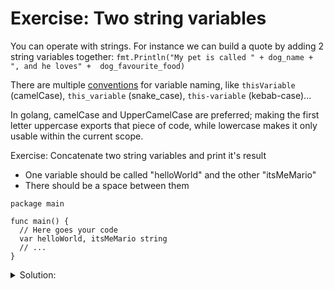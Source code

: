 # Exercise: Two string variables

You can operate with strings. For instance we can build a quote by adding 2 string variables together:
`fmt.Println("My pet is called " + dog_name + ", and he loves" +  dog_favourite_food)`

There are multiple [conventions](https://en.wikipedia.org/wiki/Naming_convention_(programming)#Go) for variable naming, like `thisVariable` (camelCase), `this_variable` (snake_case), `this-variable` (kebab-case)...

In golang, camelCase and UpperCamelCase are preferred; making the first letter uppercase exports that piece of code, while lowercase makes it only usable within the current scope.

Exercise: Concatenate two string variables and print it's result

- One variable should be called "helloWorld" and the other "itsMeMario"
- There should be a space between them

```golang
package main

func main() {
  // Here goes your code
  var helloWorld, itsMeMario string
  // ...
}
```

<details>
<summary> Solution: </summary>

```golang
package main

import "fmt"

func main() {
  // Creating new variable called helloWorld
  var helloWorld, itsMeMario string
  helloWorld = "Hello World!"
  itsMeMario = "It's a me, Mario"
  // Print the variable
  fmt.Println(helloWorld + " " + itsMeMario)
}

// To run the program:
// - go run solution.go
```

</details>
